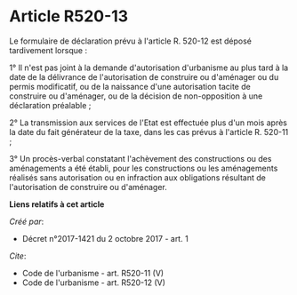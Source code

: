 # Article R520-13

Le formulaire de déclaration prévu à l'article R. 520-12 est déposé tardivement lorsque :

1° Il n'est pas joint à la demande d'autorisation d'urbanisme au plus tard à la date de la délivrance de l'autorisation de
construire ou d'aménager ou du permis modificatif, ou de la naissance d'une autorisation tacite de construire ou d'aménager,
ou de la décision de non-opposition à une déclaration préalable ;

2° La transmission aux services de l'Etat est effectuée plus d'un mois après la date du fait générateur de la taxe, dans les
cas prévus à l'article R. 520-11 ;

3° Un procès-verbal constatant l'achèvement des constructions ou des aménagements a été établi, pour les constructions ou les
aménagements réalisés sans autorisation ou en infraction aux obligations résultant de l'autorisation de construire ou
d'aménager.

**Liens relatifs à cet article**

_Créé par_:

  - Décret n°2017-1421 du 2 octobre 2017 - art. 1

_Cite_:

  - Code de l'urbanisme - art. R520-11 (V)
  - Code de l'urbanisme - art. R520-12 (V)
